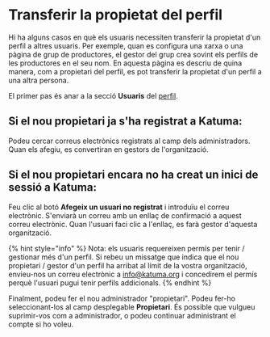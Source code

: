 # Transferir la propietat del perfil

Hi ha alguns casos en què els usuaris necessiten transferir la propietat d'un perfil a altres usuaris. Per exemple, quan es configura una xarxa o una pàgina de grup de productores, el gestor del grup crea sovint els perfils de les productores en el seu nom. En aquesta pàgina es descriu de quina manera, com a propietari del perfil, es pot transferir la propietat d'un perfil a una altra persona.

El primer pas és anar a la secció **Usuaris** del [perfil](https://guia.katuma.org/basic-features/configuracio-de-lorganitzacio).

## Si el nou propietari ja s'ha registrat a Katuma:

Podeu cercar correus electrònics registrats al camp dels administradors. Quan els afegiu, es convertiran en gestors de l'organització.

## Si el nou propietari encara no ha creat un inici de sessió a Katuma:

Feu clic al botó **Afegeix un usuari no registrat** ​​i introduïu el correu electrònic. S'enviarà un correu amb un enllaç de confirmació a aquest correu electrònic. Quan l'usuari faci clic a l'enllaç, es farà gestor d'aquesta organització.

{% hint style="info" %}
Nota: els usuaris requereixen permís per tenir / gestionar més d'un perfil. Si rebeu un missatge que indica que el nou propietari / gestor d'un perfil ha arribat al límit de la vostra organització, envieu-nos un correu electrònic a info@katuma.org i concedirem el permís perquè l'usuari pugui tenir perfils addicionals.
{% endhint %}

Finalment, podeu fer el nou administrador "propietari". Podeu fer-ho seleccionant-los al camp desplegable **Propietari**. És possible que vulgueu suprimir-vos com a administrador, o podeu continuar administrant el compte si ho voleu.
